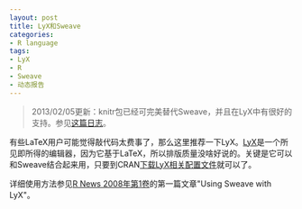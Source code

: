 ```yaml
---
layout: post
title: LyX和Sweave
categories:
- R language
tags:
- LyX
- R
- Sweave
- 动态报告
---
```


> 2013/02/05更新：knitr包已经可完美替代Sweave，并且在LyX中有很好的支持。参见[这篇日志](/cn/2010/02/misc-issues-in-latex-lyx-r-sweave-pgfsweave/)。

有些LaTeX用户可能觉得敲代码太费事了，那么这里推荐一下LyX。[LyX](http://www.lyx.org)是一个所见即所得的编辑器，因为它基于LaTeX，所以排版质量没啥好说的。关键是它可以和Sweave结合起来用，只要到CRAN[下载LyX相关配置文件](http://cran.r-project.org/contrib/extra/lyx/)就可以了。

详细使用方法参见[R News 2008年第1卷](http://cran.r-project.org/doc/Rnews/Rnews_2008-1.pdf)的第一篇文章"Using Sweave with LyX"。
